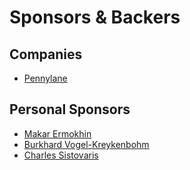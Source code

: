 # Sponsors & Backers

## Companies

- [Pennylane](https://github.com/pennylane-hq)

## Personal Sponsors

- [Makar Ermokhin](https://github.com/Earendil95)
- [Burkhard Vogel-Kreykenbohm](https://github.com/bvogel)
- [Charles Sistovaris](https://github.com/charly)
